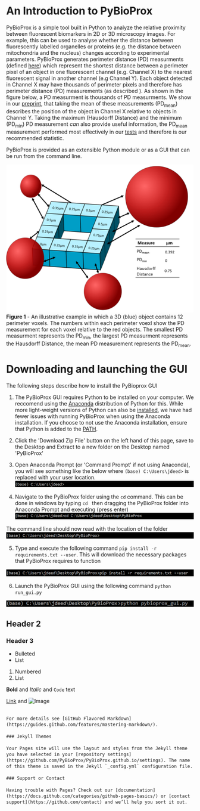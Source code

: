 # An Introduction to PyBioProx

PyBioProx is a simple tool built in Python to analyze the relative proximity between fluorescent biomarkers in 2D or 3D microscopy images. 
For example, this can be used to analyse whether the distance between fluorescently labelled organelles or proteins (e.g. the distance
between mitochondria and the nucleus) changes according to experimental parameters. PyBioProx generates perimeter distance (PD) measurments (defined [here](url))
which represent the shortest distance between a perimeter pixel of an object in one fluorescent channel (e.g. Channel X) to the nearest fluorescent signal 
in another channel (e.g Channel Y). Each object detected in Channel X may have thousands of perimeter pixels and therefore has
perimeter distance (PD) measurements (as described ). As shown in the figure below, a PD measurment is 
thousands of PD measurments. We show in our [preprint](url), that taking the mean of these measurements (PD<sub>mean</sub>) describes the position of the 
object in Channel X relative to objects in Channel Y. Taking the maximum (Hausdorff Distance) and the minimum (PD<sub>min</sub>) PD
measurement *can* also provide useful information, the PD<sub>mean</sub> measurement performed 
most effectively in our [tests](url) and therefore is our recommended statistic.

PyBioProx is provided as an extensible Python module or as a GUI that can be run from the command line.

![](images/pybioprox-explanation.png) 
**Figure 1**  - An illustrative example in which a 3D (blue) object contains 12 perimeter voxels. The numbers within each
perimeter voexl show the PD measurement for each voxel relative to the red objects.
The smallest PD measurment represents the PD<sub>min</sub>, the largest PD measurment represents
the Hausdorff Distance, the mean PD measurement represents the PD<sub>mean</sub>. 

# Downloading and launching the GUI

The following steps describe how to install the PyBioprox GUI

1. The PyBioProx GUI requires Python to be installed on your computer. We reccomend using the [Anaconda](https://www.anaconda.com/products/individual) distribution
of Python for this. While more light-weight versions of Python can also be [installed](https://www.python.org/downloads/), we have had fewer issues with
running PyBioProx when using the Anaconda installation. If you choose to not use the Anaconda installation, ensure that Python is added to
the [PATH](https://datatofish.com/add-python-to-windows-path/). 

2. Click the 'Download Zip File' button on the left hand of this page, save to the Desktop and Extract to a new folder on the Desktop named 'PyBioProx'

3. Open Anaconda Prompt (or 'Command Prompt' if not using Anaconda), you will see something like the below where `(base) C:\Users\jdeed>` 
is replaced with your user location. 
![](images/blank-prompt.png)

4. Navigate to the PyBioProx folder using the `cd` command. This can be done in windows by typing `cd ` then dragging the PyBioProx folder into Anaconda
Prompt and executing (press enter)
![](images/cdpybioprox-prompt.png)

The command line should now read with the location of the folder
![](images/nowin-pybioprox-prompt.png)

5. Type and execute the following command `pip install -r requirements.txt --user`. This will download the necessary packages that 
PyBioProx requires to function

![](images/pipinstall-prompt.png)

6. Launch the PyBioProx GUI using the following command `python run_gui.py`

![](images/run-gui-prompt.png)



## Header 2
### Header 3

- Bulleted
- List

1. Numbered
2. List

**Bold** and _Italic_ and `Code` text

[Link](url) and ![Image](src)
```

For more details see [GitHub Flavored Markdown](https://guides.github.com/features/mastering-markdown/).

### Jekyll Themes

Your Pages site will use the layout and styles from the Jekyll theme you have selected in your [repository settings](https://github.com/PyBioProx/PyBioProx.github.io/settings). The name of this theme is saved in the Jekyll `_config.yml` configuration file.

### Support or Contact

Having trouble with Pages? Check out our [documentation](https://docs.github.com/categories/github-pages-basics/) or [contact support](https://github.com/contact) and we’ll help you sort it out.
